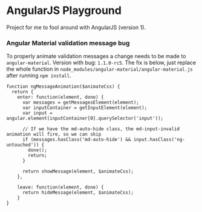 # AngularJS Playground

Project for me to fool around with AngularJS (version 1).


### Angular Material validation message bug

To properly animate validation messages a change needs to be made to `angular-material`. 
Version with bug: `1.1.0-rc5`. The fix is below, just replace the whole function in `node_modules/angular-material/angular-material.js` after running `npm install`.

```
function ngMessageAnimation($animateCss) {
  return {
    enter: function(element, done) {
      var messages = getMessagesElement(element);
      var inputContainer = getInputElement(element);
      var input = angular.element(inputContainer[0].querySelector('input'));
  
      // If we have the md-auto-hide class, the md-input-invalid animation will fire, so we can skip
      if (messages.hasClass('md-auto-hide') && input.hasClass('ng-untouched')) {
        done();
        return;
      }
  
      return showMessage(element, $animateCss);
    },
  
    leave: function(element, done) {
      return hideMessage(element, $animateCss);
    }
}
```